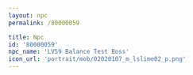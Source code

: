 ```yaml
---
layout: npc
permalink: /80000059

title: Npc
id: '80000059'
npc_name: 'LV59 Balance Test Boss'
icon_url: 'portrait/mob/02020107_m_lslime02_p.png'
---
```

